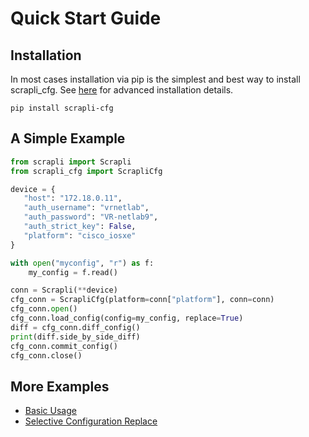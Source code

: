 # Quick Start Guide


## Installation

In most cases installation via pip is the simplest and best way to install scrapli_cfg.
See [here](/user_guide/installation) for advanced installation details.

```
pip install scrapli-cfg
```


## A Simple Example

```python
from scrapli import Scrapli
from scrapli_cfg import ScrapliCfg

device = {
   "host": "172.18.0.11",
   "auth_username": "vrnetlab",
   "auth_password": "VR-netlab9",
   "auth_strict_key": False,
   "platform": "cisco_iosxe"
}

with open("myconfig", "r") as f:
    my_config = f.read()

conn = Scrapli(**device)
cfg_conn = ScrapliCfg(platform=conn["platform"], conn=conn)
cfg_conn.open()
cfg_conn.load_config(config=my_config, replace=True)
diff = cfg_conn.diff_config()
print(diff.side_by_side_diff)
cfg_conn.commit_config()
cfg_conn.close()
```


## More Examples

- [Basic Usage](https://github.com/scrapli/scrapli_cfg/tree/main/examples/basic_usage)
- [Selective Configuration Replace](https://github.com/scrapli/scrapli_cfg/tree/main/examples/selective_config_replace)
